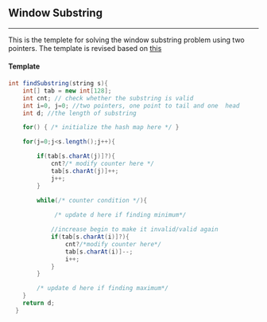## Window Substring
---
This is the templete for solving the window substring problem using two pointers. The template is revised based on [this](https://leetcode.com/problems/minimum-window-substring/discuss/26808/Here-is-a-10-line-template-that-can-solve-most-'substring'-problems)

#### Template
```java
int findSubstring(string s){
    int[] tab = new int[128];
    int cnt; // check whether the substring is valid
    int i=0, j=0; //two pointers, one point to tail and one  head
    int d; //the length of substring

    for() { /* initialize the hash map here */ }

    for(j=0;j<s.length();j++){

        if(tab[s.charAt(j)]?){  
            cnt?/* modify counter here */ 
            tab[s.charAt(j)]++;
            j++;
        }

        while(/* counter condition */){ 
             
             /* update d here if finding minimum*/

            //increase begin to make it invalid/valid again  
            if(tab[s.charAt(i)]?){ 
                cnt?/*modify counter here*/ 
                tab[s.charAt(i)]--;
                i++; 
            }
        }  

        /* update d here if finding maximum*/
    }
    return d;
  }
```